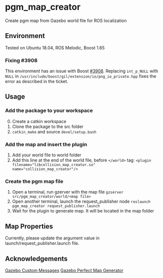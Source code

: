 # pgm_map_creator
Create pgm map from Gazebo world file for ROS localization

## Environment
Tested on Ubuntu 18.04, ROS Melodic, Boost 1.65

### Fixing #3908
This environment has an issue with Boost [#3908](https://svn.boost.org/trac10/ticket/3908). 
Replacing `int_p_NULL` with `NULL` in `/usr/include/boost/gil/extension/io/png_io_private.hpp` fixes the error as 
described in the ticket.

## Usage

### Add the package to your workspace
0. Create a catkin workspace
1. Clone the package to the src folder
2. `catkin_make` and source `devel/setup.bash`

### Add the map and insert the plugin
1. Add your world file to world folder
2. Add this line at the end of the world file, before `</world>` tag:
`<plugin filename="libcollision_map_creator.so" name="collision_map_creator"/>`

### Create the pgm map file
1. Open a terminal, run gzerver with the map file
`gzserver src/pgm_map_creator/world/<map file>`
2. Open another terminal, launch the request_publisher node
`roslaunch pgm_map_creator request_publisher.launch`
3. Wait for the plugin to generate map. It will be located in the map folder

## Map Properties
Currently, please update the argument value in launch/request_publisher.launch file.

## Acknowledgements
[Gazebo Custom Messages](http://gazebosim.org/wiki/Tutorials/1.9/custom_messages)
[Gazebo Perfect Map Generator](https://github.com/koenlek/ros_lemtomap/tree/154c782cf8feb9112bc928e33a59728ca2192489/st_gazebo_perfect_map_generator)

